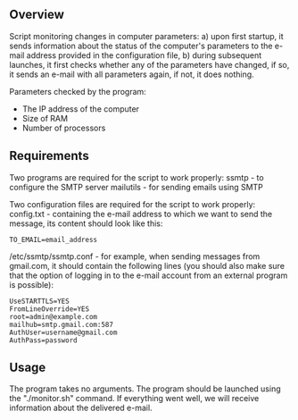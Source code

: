 ## Overview

Script monitoring changes in computer parameters:
a) upon first startup, it sends information about the status of the computer's parameters to the e-mail address provided in the configuration file,
b) during subsequent launches, it first checks whether any of the parameters have changed, if so, it sends an e-mail with all parameters again, if not, it does nothing.

Parameters checked by the program:
- The IP address of the computer
- Size of RAM
- Number of processors


## Requirements
Two programs are required for the script to work properly:
ssmtp - to configure the SMTP server
mailutils - for sending emails using SMTP

Two configuration files are required for the script to work properly:
config.txt - containing the e-mail address to which we want to send the message, its content should look like this:
   ```
   TO_EMAIL=email_address
   ```
/etc/ssmtp/ssmtp.conf - for example, when sending messages from gmail.com, it should contain the following lines (you should also make sure that the option of logging in to the e-mail account from an external program is possible):
   ```
   UseSTARTTLS=YES
   FromLineOverride=YES
   root=admin@example.com
   mailhub=smtp.gmail.com:587
   AuthUser=username@gmail.com
   AuthPass=password
   ```

## Usage
The program takes no arguments. The program should be launched using the "./monitor.sh" command. If everything went well, we will receive information about the delivered e-mail.
